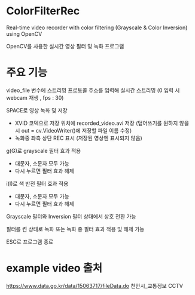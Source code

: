 # ColorFilterRec
Real-time video recorder with color filtering (Grayscale &amp; Color Inversion) using OpenCV

OpenCV를 사용한 실시간 영상 필터 및 녹화 프로그램

# 주요 기능
video_file 변수에 스트리밍 프로토콜 주소를 입력해 실시간 스트리밍 (0 입력 시 webcam 재생 , fps : 30)

SPACE로 영상 녹화 및 저장
- XVID 코덱으로 저장 위치에 recorded_video.avi 저장 (덮어쓰기를 원하지 않을 시 out = cv.VideoWriter()에 저장할 파일 이름 수정)
- 녹화중 좌측 상단 REC 표시 (저장된 영상엔 표시되지 않음)

g(G)로 grayscale 필터 효과 적용
- 대문자, 소문자 모두 가능
- 다시 누르면 필터 효과 해제

i(I)로 색 반전 필터 효과 적용
- 대문자, 소문자 모두 가능
- 다시 누르면 필터 효과 해제

Grayscale 필터와 Inversion 필터 상태에서 상호 전환 가능

필터를 켠 상태로 녹화 또는 녹화 중 필터 효과 적용 및 해제 가능

ESC로 프로그램 종료

# example video 출처
https://www.data.go.kr/data/15063717/fileData.do 천안시_교통정보 CCTV
